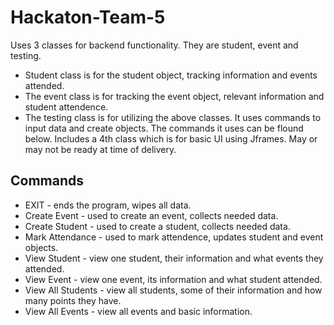 # Hackaton-Team-5
Uses 3 classes for backend functionality. They are student, event and testing.
* Student class is for the student object, tracking information and events attended. 
* The event class is for tracking the event object, relevant information and student attendence.
* The testing class is for utilizing the above classes. It uses commands to input data and create objects. The commands it uses can be flound below.
Includes a 4th class which is for basic UI using Jframes. May or may not be ready at time of delivery. 

## Commands
* EXIT - ends the program, wipes all data.
* Create Event - used to create an event, collects needed data. 
* Create Student - used to create a student, collects needed data. 
* Mark Attendance - used to mark attendence, updates student and event objects.
* View Student - view one student, their information and what events they attended.
* View Event - view one event, its information and what student attended.
* View All Students - view all students, some of their information and how many points they have.
* View All Events - view all events and basic information.
